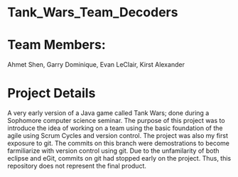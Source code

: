 Tank_Wars_Team_Decoders
=======================


Team Members:
=======================
Ahmet Shen,
Garry Dominique,
Evan LeClair,
Kirst Alexander

Project Details
=======================
A very early version of a Java game called Tank Wars; done during a Sophomore computer science seminar. The purpose of this project was to introduce the idea of working on a team using the basic foundation of the agile using Scrum Cycles and version control.  The project was also my first exposure to git.  The commits on this branch were demostrations to become farmiliarize with version control using git.  Due to the unfamilarity of both eclipse and eGit, commits on git had stopped early on the project.  Thus, this repository does not represent the final product.

